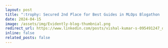 ```yaml
---
layout: post
title: ":trophy: Secured 2nd Place for Best Guides in MLOps Blogathon :sparkles:"
date: 2024-04-15
image: /assets/img/Evidently-blog-thumbnial.png
redirect_url: https://www.linkedin.com/posts/vishal-kumar-s-095491247_datascience-mlmonitoring-evidently-activity-7186317621946953728-OjCH?utm_source=share&utm_medium=member_desktop
inline: false
related_posts: false
---
```


